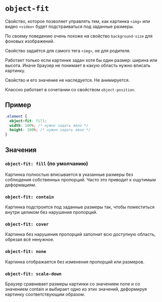 # `object-fit`

Свойство, которое позволяет управлять тем, как картинка `<img>` или видео `<video>` будет подстраиваться под заданные размеры.

По своему поведению очень похоже на свойство `background-size` для фоновых изображений.

Свойство задаётся для самого тега `<img>`, не для родителя.

Работает только если картинке задан хотя бы один размер: ширина или высота. Иначе браузер не понимает в какую область нужно вписать картинку.

Свойство и его значение не наследуется. Не анимируется.

Классно работает в сочетании со свойством `object-position`.

## Пример

```css
.element {
  object-fit: fill;
  width: 100%; /* нужно задать явно */
  height: 100%; /* нужно задать явно */
}
```

## Значения

### `object-fit: fill` (по умолчанию)

Картинка полностью вписывается в указанные размеры без соблюдения собственных пропорций. Часто это приводит к ощутимым деформациям.

### `object-fit: contain`

Картинка подстроится под заданные размеры так, чтобы поместиться внутри целиком без нарушения пропорций.

### `object-fit: cover`

Картинка без нарушения пропорций заполнит всю доступную область, обрезая всё ненужное.

### `object-fit: none`

Картинка отображается без изменения пропорций или размеров.

### `object-fit: scale-down`

Браузер сравнивает размеры картинки со значением none и со значением contain и выбирает одно из этих значений, деформируя картинку соответствующим образом.
